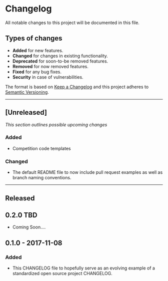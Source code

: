 # Changelog
All notable changes to this project will be documented in this file.

## Types of changes
- **Added** for new features.
- **Changed** for changes in existing functionality.
- **Deprecated** for soon-to-be removed features.
- **Removed** for now removed features.
- **Fixed** for any bug fixes.
- **Security** in case of vulnerabilities.

The format is based on [Keep a Changelog](http://keepachangelog.com/en/1.0.0/)
and this project adheres to [Semantic Versioning](http://semver.org/spec/v2.0.0.html).

***

## [Unreleased]
*This section outlines possible upcoming changes*

### Added
- Competition code templates

### Changed
- The default README file to now include pull request examples as well as branch naming conventions.

****
## Released

## 0.2.0 TBD
- Coming Soon....


## 0.1.0 - 2017-11-08
### Added
- This CHANGELOG file to hopefully serve as an evolving example of a
  standardized open source project CHANGELOG.
